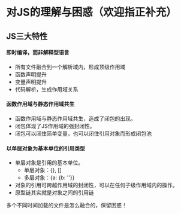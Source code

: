 # 对JS的理解与困惑（欢迎指正补充）

## JS三大特性

#### 即时编译，而非解释型语言
* 所有文件融合到一个解析域内，形成顶级作用域
* 函数声明提升
* 变量声明提升
* 代码解析，生成作用域关系

#### 函数作用域与静态作用域共生
* 函数作用域与静态作用域共生，造成了闭包的出现。
* 闭包体现了JS作用域的强封闭性。
* 闭包可以闭住简单变量，也可以闭住引用对象而形成闭包池

#### 以单层对象为基本单位的引用类型
* 单层对象是引用的基本单位。
  - 单层对象：{}, []
  - 多层对象：{a: {b: ''}}
* 对象的引用可跨越作用域的封闭性，可以在任何子级作用域内的操作。
* 原型链其实就是对象之间的引用链



多个不同时间加载的文件是怎么融合的，保留困惑！